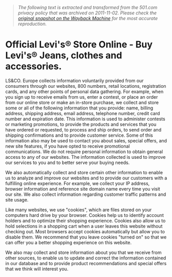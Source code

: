 > *The following text is extracted and transformed from the 501.com privacy policy that was archived on 2011-11-02. Please check the [original snapshot on the Wayback Machine](https://web.archive.org/web/20111102001235id_/http%3A//eu.levi.com/en_GB/privacy-policy.html) for the most accurate reproduction.*

# Official Levi's® Store Online - Buy Levi's® Jeans, clothes and accessories.

LS&CO. Europe collects information voluntarily provided from our consumers through our websites, 800 numbers, retail locations, registration cards, and any other points of personal data gathering. For example, when you sign up to receive emails from us, enter a contest, or place an order from our online store or make an in-store purchase, we collect and store some or all of the following information that you provide: name, billing address, shipping address, email address, telephone number, credit card number and expiration date. This information is used to administer contests or marketing promotions, to provide the products and services that you have ordered or requested, to process and ship orders, to send order and shipping confirmations and to provide customer service. Some of this information also may be used to contact you about sales, special offers, and new site features, if you have opted to receive promotional communications. We do not require personal information to obtain general access to any of our websites. The information collected is used to improve our services to you and to better serve your buying needs. 

We also automatically collect and store certain other information to enable us to analyze and improve our websites and to provide our customers with a fulfilling online experience. For example, we collect your IP address, browser information and reference site domain name every time you visit our site. We also collect information regarding customer traffic patterns and site usage. 

Like many websites, we use "cookies", which are files stored on your computers hard drive by your browser. Cookies help us to identify account holders and to optimize their shopping experience. Cookies also allow us to hold selections in a shopping cart when a user leaves this website without checking out. Most browsers accept cookies automatically but allow you to disable them. We recommend that you leave cookies "turned on" so that we can offer you a better shopping experience on this website. 

We also may collect and store information about you that we receive from other sources, to enable us to update and correct the information contained in our database and to provide product recommendations and special offers that we think will interest you.
